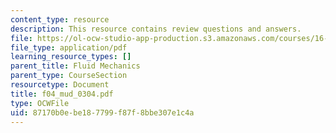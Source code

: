 ```yaml
---
content_type: resource
description: This resource contains review questions and answers.
file: https://ol-ocw-studio-app-production.s3.amazonaws.com/courses/16-01-unified-engineering-i-ii-iii-iv-fall-2005-spring-2006/87170b0ebe187799f87f8bbe307e1c4a_f04_mud_0304.pdf
file_type: application/pdf
learning_resource_types: []
parent_title: Fluid Mechanics
parent_type: CourseSection
resourcetype: Document
title: f04_mud_0304.pdf
type: OCWFile
uid: 87170b0e-be18-7799-f87f-8bbe307e1c4a
---
```

